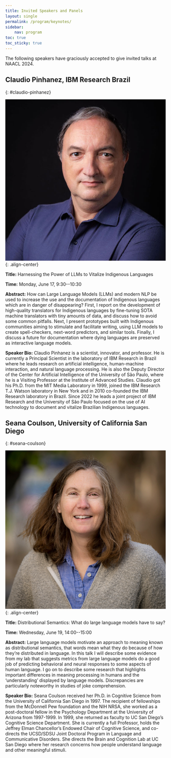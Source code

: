```yaml
---
title: Invited Speakers and Panels
layout: single
permalink: /program/keynotes/
sidebar:
    nav: program
toc: true
toc_sticky: true
---
```


The following speakers have graciously accepted to give invited talks at NAACL 2024.

## Claudio Pinhanez, IBM Research Brazil
{: #claudio-pinhanez}

![Claudio Pinhanez](/assets/images/keynotes/Claudio_Pinhanez.jpg){: .align-center}

**Title:** Harnessing the Power of LLMs to Vitalize Indigenous Languages

**Time:** Monday, June 17, 9:30--10:30

**Abstract:**
How can Large Language Models (LLMs) and modern NLP be used to increase the use and the documentation of Indigenous languages which are in danger of disappearing? First, I report on the development of high-quality translators for Indigenous languages by fine-tuning SOTA machine translators with tiny amounts of data, and discuss how to avoid some common pitfalls. Next, I present prototypes built with Indigenous communities aiming to stimulate and facilitate writing, using LLM models to create spell-checkers, next-word predictors, and similar tools. Finally, I discuss a future for documentation where dying languages are preserved as interactive language models.

**Speaker Bio:**
Claudio Pinhanez is a scientist, innovator, and professor. He is currently a Principal Scientist in the laboratory of IBM Research in Brazil where he leads research on artificial intelligence, human-machine interaction, and natural language processing. He is also the Deputy Director of the Center for Artificial Intelligence of the University of São Paulo, where he is a Visiting Professor at the Institute of Advanced Studies. Claudio got his Ph.D. from the MIT Media Laboratory in 1999, joined the IBM Research T.J. Watson laboratory in New York and in 2010 co-founded the IBM Research laboratory in Brazil. Since 2022 he leads a joint project of IBM Research and the University of São Paulo focused on the use of AI technology to document and vitalize Brazilian Indigenous languages.

## Seana Coulson, University of California San Diego
{: #seana-coulson}

![Seana Coulson](/assets/images/keynotes/Seana_Coulson.jpg){: .align-center}

**Title:** Distributional Semantics: What do large language models have to say?

**Time:** Wednesday, June 19, 14:00--15:00

**Abstract:**
Large language models motivate an approach to meaning known as distributional semantics, that words mean what they do because of how they’re distributed in language. In this talk I will describe some evidence from my lab that suggests metrics from large language models do a good job of predicting behavioral and neural responses to some aspects of human language. I go on to describe some research that highlights important differences in meaning processing in humans and the ‘understanding’ displayed by language models. Discrepancies are particularly noteworthy in studies of joke comprehension.

**Speaker Bio:**
Seana Coulson received her Ph.D. in Cognitive Science from the University of California San Diego in 1997. The recipient of fellowships from the McDonnell Pew foundation and the NIH NRSA, she worked as a post-doctoral fellow in the Psychology Department at the University of Arizona from 1997-1999. In 1999, she returned as faculty to UC San Diego’s Cognitive Science Department. She is currently a full Professor, holds the Jeffrey Elman Chancellor’s Endowed Chair of Cognitive Science, and co-directs the UCSD/SDSU Joint Doctoral Program in Language and Communicative Disorders. She directs the Brain and Cognition Lab at UC San Diego where her research concerns how people understand language and other meaningful stimuli.